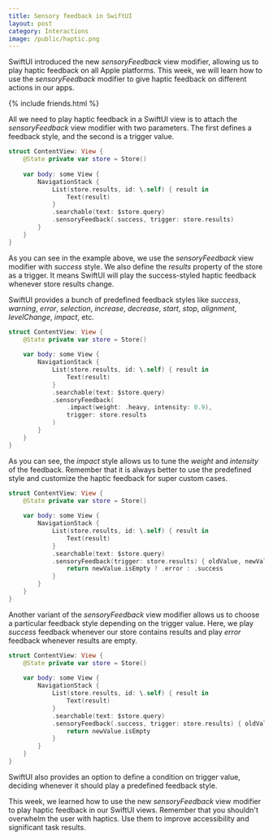 ```yaml
---
title: Sensory feedback in SwiftUI
layout: post
category: Interactions
image: /public/haptic.png
---
```


SwiftUI introduced the new *sensoryFeedback* view modifier, allowing us to play haptic feedback on all Apple platforms. This week, we will learn how to use the *sensoryFeedback* modifier to give haptic feedback on different actions in our apps.

{% include friends.html %}

All we need to play haptic feedback in a SwiftUI view is to attach the *sensoryFeedback* view modifier with two parameters. The first defines a feedback style, and the second is a trigger value.

```swift
struct ContentView: View {
    @State private var store = Store()
    
    var body: some View {
        NavigationStack {
            List(store.results, id: \.self) { result in
                Text(result)
            }
            .searchable(text: $store.query)
            .sensoryFeedback(.success, trigger: store.results)
        }
    }
}
```

As you can see in the example above, we use the *sensoryFeedback* view modifier with *success* style. We also define the *results* property of the store as a trigger. It means SwiftUI will play the success-styled haptic feedback whenever store results change.

SwiftUI provides a bunch of predefined feedback styles like *success*, *warning*, *error*, *selection*, *increase*, *decrease*, *start*, *stop*, *alignment*, *levelChange*, *impact*, etc.

```swift
struct ContentView: View {
    @State private var store = Store()
    
    var body: some View {
        NavigationStack {
            List(store.results, id: \.self) { result in
                Text(result)
            }
            .searchable(text: $store.query)
            .sensoryFeedback(
                .impact(weight: .heavy, intensity: 0.9),
                trigger: store.results
            )
        }
    }
}
```

As you can see, the *impact* style allows us to tune the *weight* and *intensity* of the feedback. Remember that it is always better to use the predefined style and customize the haptic feedback for super custom cases.

```swift
struct ContentView: View {
    @State private var store = Store()
    
    var body: some View {
        NavigationStack {
            List(store.results, id: \.self) { result in
                Text(result)
            }
            .searchable(text: $store.query)
            .sensoryFeedback(trigger: store.results) { oldValue, newValue in
                return newValue.isEmpty ? .error : .success
            }
        }
    }
}
```

Another variant of the *sensoryFeedback* view modifier allows us to choose a particular feedback style depending on the trigger value. Here, we play *success* feedback whenever our store contains results and play *error* feedback whenever results are empty.

```swift
struct ContentView: View {
    @State private var store = Store()
    
    var body: some View {
        NavigationStack {
            List(store.results, id: \.self) { result in
                Text(result)
            }
            .searchable(text: $store.query)
            .sensoryFeedback(.success, trigger: store.results) { oldValue, newValue in
                return newValue.isEmpty
            }
        }
    }
}
```

SwiftUI also provides an option to define a condition on trigger value, deciding whenever it should play a predefined feedback style.

This week, we learned how to use the new *sensoryFeedback* view modifier to play haptic feedback in our SwiftUI views. Remember that you shouldn't overwhelm the user with haptics. Use them to improve accessibility and significant task results.

